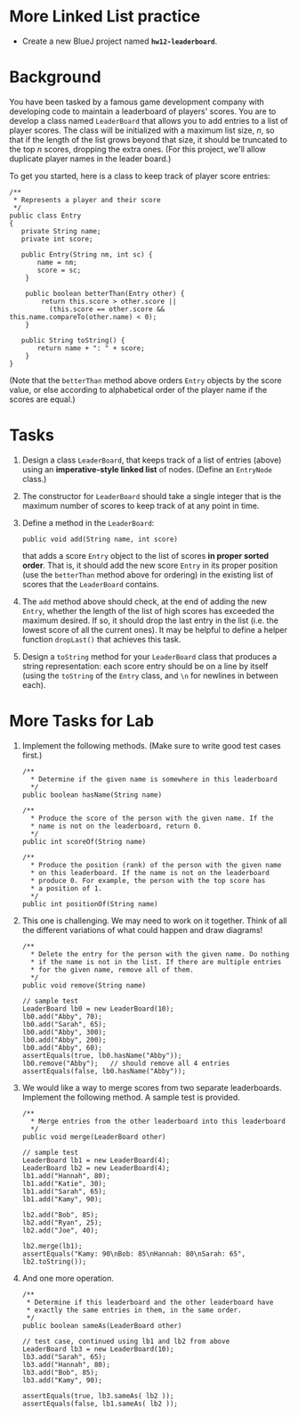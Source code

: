 # More Linked List practice

- Create a new BlueJ project named **`hw12-leaderboard`**.

# Background

You have been tasked by a famous game development company with developing code to maintain a leaderboard of players' scores. You are to develop a class named `LeaderBoard` that allows you to add entries to a list of player scores. The class will be initialized with a maximum list size, *n*, so that if the length of the list grows beyond that size, it should be truncated to the top *n* scores, dropping the extra ones. (For this project, we'll allow duplicate player names in the leader board.)

To get you started, here is a class to keep track of player score entries:

```
/**
 * Represents a player and their score
 */
public class Entry
{
   private String name;
   private int score;
   
   public Entry(String nm, int sc) {
       name = nm;
       score = sc;
    }
    
    public boolean betterThan(Entry other) {
        return this.score > other.score || 
          (this.score == other.score && this.name.compareTo(other.name) < 0);
    }
   
   public String toString() {
       return name + ": " + score;
    }
}
```

(Note that the `betterThan` method above orders `Entry` objects by the score value, or else according to alphabetical order of the player name if the scores are equal.)



# Tasks

1. Design a class `LeaderBoard`, that keeps track of a list of entries (above) using an **imperative-style linked list** of nodes. (Define an `EntryNode` class.)

2. The constructor for `LeaderBoard` should take a single integer that is the maximum number of scores to keep track of at any point in time.

3. Define a method in the `LeaderBoard`:
   
    ```
    public void add(String name, int score)
    ```

    that adds a score `Entry` object to the list of scores **in proper sorted order**. That is, it should add the new score `Entry` in its proper position (use the `betterThan` method above for ordering) in the existing list of scores that the `LeaderBoard` contains.

4. The `add` method above should check, at the end of adding the new `Entry`, whether the length of the list of high scores has exceeded the maximum desired. If so, it should drop the last entry in the list (i.e. the lowest score of all the current ones). It may be helpful to define a helper function `dropLast()` that achieves this task.

5. Design a `toString` method for your `LeaderBoard` class that produces a string representation: each score entry should be on a line by itself (using the `toString` of the `Entry` class, and `\n` for newlines in between each).



# More Tasks for Lab

1. Implement the following methods. (Make sure to write good test cases first.)

   ```
   /**
     * Determine if the given name is somewhere in this leaderboard
     */
   public boolean hasName(String name)
    
   /**
     * Produce the score of the person with the given name. If the
     * name is not on the leaderboard, return 0.
     */
   public int scoreOf(String name)
    
   /**
     * Produce the position (rank) of the person with the given name
     * on this leaderboard. If the name is not on the leaderboard
     * produce 0. For example, the person with the top score has 
     * a position of 1.
     */
   public int positionOf(String name)
   ```

2. This one is challenging. We may need to work on it together. Think of all the different variations of what could happen and draw diagrams!

   ```
   /**
     * Delete the entry for the person with the given name. Do nothing
     * if the name is not in the list. If there are multiple entries 
     * for the given name, remove all of them.
     */
   public void remove(String name)
   
   // sample test
   LeaderBoard lb0 = new LeaderBoard(10);
   lb0.add("Abby", 70);
   lb0.add("Sarah", 65);
   lb0.add("Abby", 300);
   lb0.add("Abby", 200);
   lb0.add("Abby", 60);
   assertEquals(true, lb0.hasName("Abby"));
   lb0.remove("Abby");   // should remove all 4 entries
   assertEquals(false, lb0.hasName("Abby"));
   ```
   

3. We would like a way to merge scores from two separate leaderboards. Implement the following method. A sample test is provided.

   ```
   /**
     * Merge entries from the other leaderboard into this leaderboard
     */
   public void merge(LeaderBoard other)
   
   // sample test
   LeaderBoard lb1 = new LeaderBoard(4);
   LeaderBoard lb2 = new LeaderBoard(4);
   lb1.add("Hannah", 80);
   lb1.add("Katie", 30);
   lb1.add("Sarah", 65);
   lb1.add("Kamy", 90);

   lb2.add("Bob", 85);
   lb2.add("Ryan", 25);
   lb2.add("Joe", 40);

   lb2.merge(lb1);
   assertEquals("Kamy: 90\nBob: 85\nHannah: 80\nSarah: 65", lb2.toString());
   ```

4. And one more operation.

   ```
   /**
    * Determine if this leaderboard and the other leaderboard have
    * exactly the same entries in them, in the same order.
    */
   public boolean sameAs(LeaderBoard other)
   
   // test case, continued using lb1 and lb2 from above
   LeaderBoard lb3 = new LeaderBoard(10);
   lb3.add("Sarah", 65);
   lb3.add("Hannah", 80);
   lb3.add("Bob", 85);
   lb3.add("Kamy", 90);

   assertEquals(true, lb3.sameAs( lb2 ));
   assertEquals(false, lb1.sameAs( lb2 ));
   ```
   
